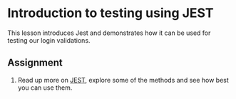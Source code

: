# Introduction to testing using JEST
This lesson introduces Jest and demonstrates how it can be used for testing our login validations.


## Assignment
1. Read up more on [JEST](https://jestjs.io/docs/en/getting-started), explore some of the methods and see how best you can use them.